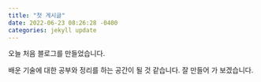 ```yaml
---
title: "첫 게시글"
date: 2022-06-23 08:26:28 -0400
categories: jekyll update
---
```

오늘 처음 블로그를 만들었습니다.

배운 기술에 대한 공부와 정리를 하는 공간이 될 것 같습니다.
잘 만들어 가 보겠습니다.
